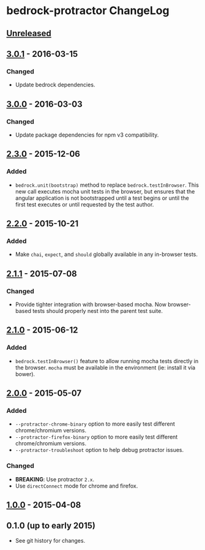 # bedrock-protractor ChangeLog

## [Unreleased]

## [3.0.1] - 2016-03-15

### Changed
- Update bedrock dependencies.

## [3.0.0] - 2016-03-03

### Changed
- Update package dependencies for npm v3 compatibility.

## [2.3.0] - 2015-12-06

### Added
- `bedrock.unit(bootstrap)` method to replace `bedrock.testInBrowser`. This new
  call executes mocha unit tests in the browser, but ensures that the angular
  application is not bootstrapped until a test begins or until the first test
  executes or until requested by the test author.

## [2.2.0] - 2015-10-21

### Added
- Make `chai`, `expect`, and `should` globally available in
  any in-browser tests.

## [2.1.1] - 2015-07-08

### Changed
- Provide tighter integration with browser-based mocha. Now browser-based
  tests should properly nest into the parent test suite.

## [2.1.0] - 2015-06-12

### Added
- `bedrock.testInBrowser()` feature to allow running mocha tests directly in
  the browser. `mocha` must be available in the environment (ie: install it
  via bower).

## [2.0.0] - 2015-05-07

### Added
- `--protractor-chrome-binary` option to more easily test different
  chrome/chromium versions.
- `--protractor-firefox-binary` option to more easily test different
  chrome/chromium versions.
- `--protractor-troubleshoot` option to help debug protractor issues.

### Changed
- **BREAKING**: Use protractor `2.x`.
- Use `directConnect` mode for chrome and firefox.

## [1.0.0] - 2015-04-08

## 0.1.0 (up to early 2015)

- See git history for changes.

[Unreleased]: https://github.com/digitalbazaar/bedrock-protractor/compare/3.0.1...HEAD
[3.0.1]: https://github.com/digitalbazaar/bedrock-protractor/compare/3.0.0...3.0.1
[3.0.0]: https://github.com/digitalbazaar/bedrock-protractor/compare/2.3.0...3.0.0
[2.3.0]: https://github.com/digitalbazaar/bedrock-protractor/compare/2.2.0...2.3.0
[2.2.0]: https://github.com/digitalbazaar/bedrock-protractor/compare/2.1.1...2.2.0
[2.1.1]: https://github.com/digitalbazaar/bedrock-protractor/compare/2.1.0...2.1.1
[2.1.0]: https://github.com/digitalbazaar/bedrock-protractor/compare/2.0.0...2.1.0
[2.0.0]: https://github.com/digitalbazaar/bedrock-protractor/compare/1.0.0...2.0.0
[1.0.0]: https://github.com/digitalbazaar/bedrock-protractor/compare/0.1.0...1.0.0
